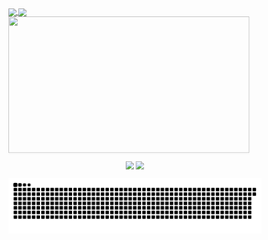 <div>
  <a href="https://github.com/KleberLuccas">
  <img height="180em"   align="center" src="https://github-readme-stats.vercel.app/api?username=KleberLuccas&show_icons=true&theme=jolly&include_all_commits=true&count_private=true"/>
    <img height="180em"  align="center" src="https://github-readme-stats.vercel.app/api/top-langs/?username=KleberLuccas&&layout=compact&hide=shell&theme=jolly"/>

  <img align="center" width="480" height="272" src="https://media4.giphy.com/media/4uMy0wqz6V1SM/giphy.gif">
</div>
 <br>
<div  align="center"> 
  <a href="https://www.instagram.com/Kleberluccaz/" target="_blank"><img src="https://img.shields.io/badge/-Instagram-%23E4405F?style=for-the-badge&logo=instagram&logoColor=white" target="_blank"></a>
  <a href="https://www.linkedin.com/in/kléber-luccas-7b47ba1b4/" target="_blank"><img src="https://img.shields.io/badge/-LinkedIn-%230077B5?style=for-the-badge&logo=linkedin&logoColor=white" target="_blank"></a> 
 
  ![Snake animation](https://github.com/kleberLuccas/kleberLuccas/blob/output/github-contribution-grid-snake.svg)
 
</div>
 
